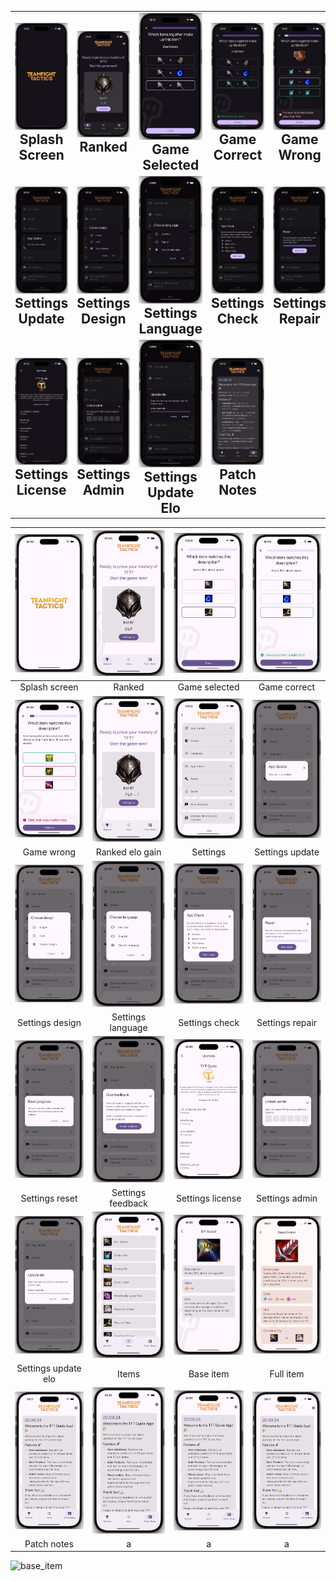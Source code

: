 <table style="width: 100%; border-collapse: collapse;">
  <tr>
    <td style="text-align: center; width: 14.28%;">
      <img src="dark/splash_screen.webp" alt="Base Item" style="max-width: 100%; height: auto;" /><br>
      <h2 style="margin: 0;">Splash Screen</h2>
    </td>
    <td style="text-align: center; width: 14.28%;">
      <img src="dark/ranked.webp" alt="Ranked" style="max-width: 100%; height: auto;" /><br>
      <h2 style="margin: 0;">Ranked</h2>
    </td>
    <td style="text-align: center; width: 14.28%;">
      <img src="dark/game_selected.webp" alt="Game Selected" style="max-width: 100%; height: auto;" /><br>
      <h2 style="margin: 0;">Game Selected</h2>
    </td>
    <td style="text-align: center; width: 14.28%;">
      <img src="dark/game_correct.webp" alt="Game Correct" style="max-width: 100%; height: auto;" /><br>
      <h2 style="margin: 0;">Game Correct</h2>
    </td>
    <td style="text-align: center; width: 14.28%;">
      <img src="dark/game_wrong.webp" alt="Game Wrong" style="max-width: 100%; height: auto;" /><br>
      <h2 style="margin: 0;">Game Wrong</h2>
    </td>
    <td style="text-align: center; width: 14.28%;">
      <img src="dark/ranked_elo_gain.webp" alt="Ranked Elo Gain" style="max-width: 100%; height: auto;" /><br>
      <h2 style="margin: 0;">Ranked Elo Gain</h2>
    </td>
    <td style="text-align: center; width: 14.28%;">
      <img src="dark/settings.webp" alt="Settings" style="max-width: 100%; height: auto;" /><br>
      <h2 style="margin: 0;">Settings</h2>
    </td>
  </tr>
  <tr>
    <td style="text-align: center;">
      <img src="dark/settings_update.webp" alt="Settings Update" style="max-width: 100%; height: auto;" /><br>
      <h2 style="margin: 0;">Settings Update</h2>
    </td>
    <td style="text-align: center;">
      <img src="dark/settings_design.webp" alt="Settings Design" style="max-width: 100%; height: auto;" /><br>
      <h2 style="margin: 0;">Settings Design</h2>
    </td>
    <td style="text-align: center;">
      <img src="dark/settings_language.webp" alt="Settings Language" style="max-width: 100%; height: auto;" /><br>
      <h2 style="margin: 0;">Settings Language</h2>
    </td>
    <td style="text-align: center;">
      <img src="dark/settings_check.webp" alt="Settings Check" style="max-width: 100%; height: auto;" /><br>
      <h2 style="margin: 0;">Settings Check</h2>
    </td>
    <td style="text-align: center;">
      <img src="dark/settings_repair.webp" alt="Settings Repair" style="max-width: 100%; height: auto;" /><br>
      <h2 style="margin: 0;">Settings Repair</h2>
    </td>
    <td style="text-align: center;">
      <img src="dark/settings_reset.webp" alt="Settings Reset" style="max-width: 100%; height: auto;" /><br>
      <h2 style="margin: 0;">Settings Reset</h2>
    </td>
    <td style="text-align: center;">
      <img src="dark/settings_feedback.webp" alt="Settings Feedback" style="max-width: 100%; height: auto;" /><br>
      <h2 style="margin: 0;">Settings Feedback</h2>
    </td>
  </tr>
  <tr>
    <td style="text-align: center;">
      <img src="dark/settings_license.webp" alt="Settings License" style="max-width: 100%; height: auto;" /><br>
      <h2 style="margin: 0;">Settings License</h2>
    </td>
    <td style="text-align: center;">
      <img src="dark/settings_admin.webp" alt="Settings Admin" style="max-width: 100%; height: auto;" /><br>
      <h2 style="margin: 0;">Settings Admin</h2>
    </td>
    <td style="text-align: center;">
      <img src="dark/settings_update_elo.webp" alt="Settings Update Elo" style="max-width: 100%; height: auto;" /><br>
      <h2 style="margin: 0;">Settings Update Elo</h2>
    </td>
    <td style="text-align: center;">
      <img src="dark/patch_notes.webp" alt="Patch Notes" style="max-width: 100%; height: auto;" /><br>
      <h2 style="margin: 0;">Patch Notes</h2>
    </td>
    <td colspan="3" style="text-align: center;">
      <!-- Empty cells for better alignment, or you can leave it out if not needed -->
    </td>
  </tr>
</table>

|          <picture><source media="(prefers-color-scheme: dark)" srcset="/dark/splash_screen.webp"><img src="/light/splash_screen.webp" alt="Splash screen" /></picture>          |                 <picture><source media="(prefers-color-scheme: dark)" srcset="/dark/ranked.webp"><img src="/light/ranked.webp" alt="Ranked" /></picture>                  |      <picture><source media="(prefers-color-scheme: dark)" srcset="/dark/game_selected.webp"><img src="/light/game_selected.webp" alt="Game selcted" /></picture>      |     <picture><source media="(prefers-color-scheme: dark)" srcset="/dark/game_correct.webp"><img src="/light/game_correct.webp" alt="Game correct" /></picture>      |
|:-------------------------------------------------------------------------------------------------------------------------------------------------------------------------------:|:-------------------------------------------------------------------------------------------------------------------------------------------------------------------------:|:----------------------------------------------------------------------------------------------------------------------------------------------------------------------:|:-------------------------------------------------------------------------------------------------------------------------------------------------------------------:|
|                                                                                  Splash screen                                                                                  |                                                                                  Ranked                                                                                   |                                                                             Game selected                                                                              |                                                                            Game correct                                                                             |
|              <picture><source media="(prefers-color-scheme: dark)" srcset="/dark/game_wrong.webp"><img src="/light/game_wrong.webp" alt="Game wrong" /></picture>               |     <picture><source media="(prefers-color-scheme: dark)" srcset="/dark/ranked_elo_gain.webp"><img src="/light/ranked_elo_gain.webp" alt="Splash screen" /></picture>     |             <picture><source media="(prefers-color-scheme: dark)" srcset="/dark/settings.webp"><img src="/light/settings.webp" alt="Settings" /></picture>             | <picture><source media="(prefers-color-scheme: dark)" srcset="/dark/settings_update.webp"><img src="/light/settings_update.webp" alt="Settings update" /></picture> |
|                                                                                   Game wrong                                                                                    |                                                                              Ranked elo gain                                                                              |                                                                                Settings                                                                                |                                                                           Settings update                                                                           |
|       <picture><source media="(prefers-color-scheme: dark)" srcset="/dark/settings_design.webp"><img src="/light/settings_design.webp" alt="Settings design" /></picture>       | <picture><source media="(prefers-color-scheme: dark)" srcset="/dark/settings_language.webp"><img src="/light/settings_language.webp" alt="Settings language" /></picture> |    <picture><source media="(prefers-color-scheme: dark)" srcset="/dark/settings_check.webp"><img src="/light/settings_check.webp" alt="Settings check" /></picture>    | <picture><source media="(prefers-color-scheme: dark)" srcset="/dark/settings_repair.webp"><img src="/light/settings_repair.webp" alt="Settings repair" /></picture> |
|                                                                                 Settings design                                                                                 |                                                                             Settings language                                                                             |                                                                             Settings check                                                                             |                                                                           Settings repair                                                                           |
|        <picture><source media="(prefers-color-scheme: dark)" srcset="/dark/settings_reset.webp"><img src="/light/settings_reset.webp" alt="Settings reset" /></picture>         | <picture><source media="(prefers-color-scheme: dark)" srcset="/dark/settings_feedback.webp"><img src="/light/settings_feedback.webp" alt="Settings feedback" /></picture> | <picture><source media="(prefers-color-scheme: dark)" srcset="/dark/settings_license.webp"><img src="/light/settings_license.webp" alt="Settings license" /></picture> |  <picture><source media="(prefers-color-scheme: dark)" srcset="/dark/settings_admin.webp"><img src="/light/settings_admin.webp" alt="Settings admin" /></picture>   |
|                                                                                 Settings reset                                                                                  |                                                                             Settings feedback                                                                             |                                                                            Settings license                                                                            |                                                                           Settings admin                                                                            |
| <picture><source media="(prefers-color-scheme: dark)" srcset="/dark/settings_update_elo.webp"><img src="/light/settings_update_elo.webp" alt="Settings update_elo" /></picture> |                   <picture><source media="(prefers-color-scheme: dark)" srcset="/dark/items.webp"><img src="/light/items.webp" alt="Items" /></picture>                   |           <picture><source media="(prefers-color-scheme: dark)" srcset="/dark/base_item.webp"><img src="/light/base_item.webp" alt="Base item" /></picture>            |          <picture><source media="(prefers-color-scheme: dark)" srcset="/dark/full_item.webp"><img src="/light/full_item.webp" alt="Full item" /></picture>          |
|                                                                               Settings update elo                                                                               |                                                                                   Items                                                                                   |                                                                               Base item                                                                                |                                                                              Full item                                                                              |
|             <picture><source media="(prefers-color-scheme: dark)" srcset="/dark/patch_notes.webp"><img src="/light/patch_notes.webp" alt="Patch Notes" /></picture>             |          <picture><source media="(prefers-color-scheme: dark)" srcset="/dark/patch_notes.webp"><img src="/light/patch_notes.webp" alt="Patch Notes" /></picture>          |        <picture><source media="(prefers-color-scheme: dark)" srcset="/dark/patch_notes.webp"><img src="/light/patch_notes.webp" alt="Patch Notes" /></picture>         |       <picture><source media="(prefers-color-scheme: dark)" srcset="/dark/patch_notes.webp"><img src="/light/patch_notes.webp" alt="Patch Notes" /></picture>       |
|                                                                                   Patch notes                                                                                   |                                                                                     a                                                                                     |                                                                                   a                                                                                    |                                                                                  a                                                                                  |

<img alt="base_item" src="https://github.com/user-attachments/assets/58f95745-a61d-409e-934f-7cb40abc3c20">
